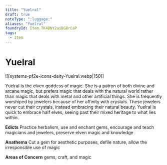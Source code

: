 ```yaml
---
title: "Yuelral"
draft: true
noteType: ":luggage:"
aliases: "Yuelral"
foundryId: Item.TK4DNY2aiBGBrCaP
tags:
  - Item
---
```


# Yuelral
![[systems-pf2e-icons-deity-Yuelral.webp|150]]

Yuelral is the elven goddess of magic. She is a patron of both divine and arcane magic, but prefers magic that deals with the natural world rather than magic that deals with metal and other artificial things. She is frequently worshiped by jewelers because of her affinity with crystals. These jewelers never cut their crystals, instead embracing their natural beauty. Yuelral is quick to embrace half elves, seeing past their mixed heritage to what lies within.

**Edicts** Practice herbalism, use and enchant gems, encourage and teach magicians and jewelers, preserve elven magic and knowledge

**Anathema** Cut a gem for aesthetic purposes, defile nature, allow the irresponsible use of magic

**Areas of Concern** gems, craft, and magic
